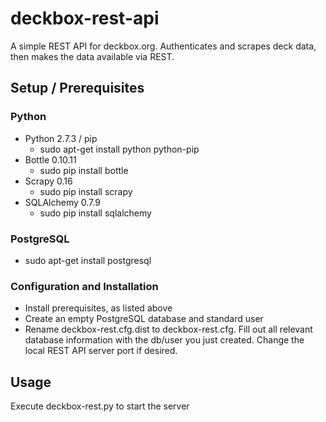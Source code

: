 # deckbox-rest-api #

A simple REST API for deckbox.org.  Authenticates and scrapes deck data, then makes the data available via REST.

## Setup / Prerequisites ##

### Python ###
* Python 2.7.3 / pip
    * sudo apt-get install python python-pip
* Bottle 0.10.11
    * sudo pip install bottle
* Scrapy 0.16
    * sudo pip install scrapy
* SQLAlchemy 0.7.9
    * sudo pip install sqlalchemy

### PostgreSQL ###
* sudo apt-get install postgresql

### Configuration and Installation ###
* Install prerequisites, as listed above
* Create an empty PostgreSQL database and standard user
* Rename deckbox-rest.cfg.dist to deckbox-rest.cfg.  Fill out all relevant database information with the db/user you just created.  Change the local REST API server port if desired.

## Usage ##

Execute deckbox-rest.py to start the server